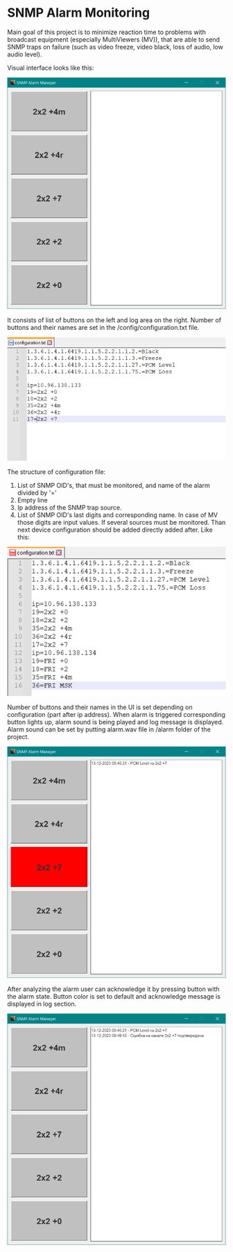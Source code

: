 # SNMP Alarm Monitoring

Main goal of this project is to minimize reaction time to problems with broadcast equipment 
(especially MultiViewers (MV)), that are able to send SNMP traps on failure (such as video freeze, video black, 
loss of audio, low audio level).

Visual interface looks like this: 

![img.png](img.png)

It consists of list of buttons on the left and log area on the right. Number of buttons and their names are set in the 
/config/configuration.txt file.

![img_1.png](img_1.png)

The structure of configuration file:
1. List of SNMP OID's, that must be monitored, and name of the alarm divided by '='
2. Empty line
3. Ip address of the SNMP trap source.
4. List of SNMP OID's last digits and corresponding name. In case of MV those digits are input values. If several 
sources must be monitored. Than next device configuration should be added directly added after. Like this:

![img_2.png](img_2.png)

Number of buttons and their names in the UI is set depending on configuration (part after ip address). When alarm is 
triggered corresponding button lights up, alarm sound is being played and log message is displayed. Alarm sound can be 
set by putting alarm.wav file in /alarm folder of the project. 

![img_3.png](img_3.png)

After analyzing the alarm user can acknowledge it by pressing button with the alarm state. Button color is set to 
default and acknowledge message is displayed in log section. 

![img_4.png](img_4.png)

